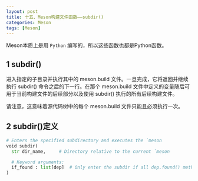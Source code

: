 ```yaml
---
layout: post
title: 十五、Meson构建文件函数——subdir()
categories: Meson
tags: [Meson]
---
```


Meson本质上是用 `Python` 编写的，所以这些函数也都是Python函数。

## 1 subdir()

进入指定的子目录并执行其中的 meson.build 文件。一旦完成，它将返回并继续执行 subdir() 命令之后的下一行。在那个 meson.build 文件中定义的变量随后可用于当前构建文件的后续部分以及使用 subdir() 执行的所有后续构建文件。

请注意，这意味着源代码树中的每个 meson.build 文件只能且必须执行一次。

## 2 subdir()定义

```python
# Enters the specified subdirectory and executes the `meson
void subdir(
  str dir_name,     # Directory relative to the current `meson

  # Keyword arguments:
  if_found : list[dep]  # Only enter the subdir if all dep.found() methods return `true`.
)
```




